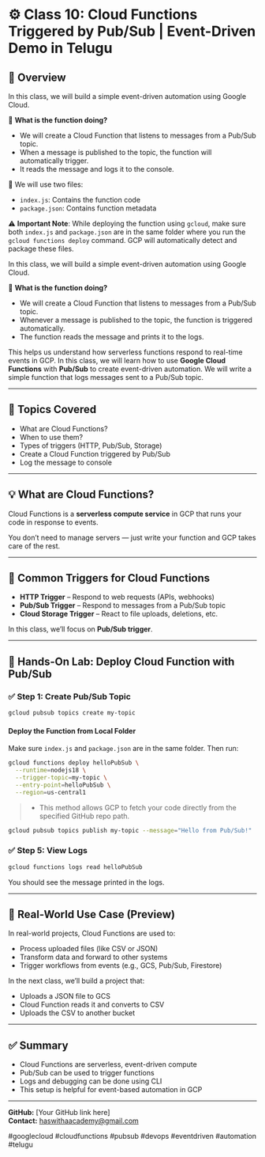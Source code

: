 # ⚙️ Class 10: Cloud Functions Triggered by Pub/Sub | Event-Driven Demo in Telugu

## 📘 Overview

In this class, we will build a simple event-driven automation using Google Cloud.

📌 **What is the function doing?**

- We will create a Cloud Function that listens to messages from a Pub/Sub topic.
- When a message is published to the topic, the function will automatically trigger.
- It reads the message and logs it to the console.

📁 We will use two files:

- `index.js`: Contains the function code
- `package.json`: Contains function metadata

⚠️ **Important Note**: While deploying the function using `gcloud`, make sure both `index.js` and `package.json` are in the same folder where you run the `gcloud functions deploy` command. GCP will automatically detect and package these files.

In this class, we will build a simple event-driven automation using Google Cloud.

📌 **What is the function doing?**

- We will create a Cloud Function that listens to messages from a Pub/Sub topic.
- Whenever a message is published to the topic, the function is triggered automatically.
- The function reads the message and prints it to the logs.

This helps us understand how serverless functions respond to real-time events in GCP. In this class, we will learn how to use **Google Cloud Functions** with **Pub/Sub** to create event-driven automation. We will write a simple function that logs messages sent to a Pub/Sub topic.

---

## 🎯 Topics Covered

- What are Cloud Functions?
- When to use them?
- Types of triggers (HTTP, Pub/Sub, Storage)
- Create a Cloud Function triggered by Pub/Sub
- Log the message to console

---

## 💡 What are Cloud Functions?

Cloud Functions is a **serverless compute service** in GCP that runs your code in response to events.

You don’t need to manage servers — just write your function and GCP takes care of the rest.

---

## 🔄 Common Triggers for Cloud Functions

- **HTTP Trigger** – Respond to web requests (APIs, webhooks)
- **Pub/Sub Trigger** – Respond to messages from a Pub/Sub topic
- **Cloud Storage Trigger** – React to file uploads, deletions, etc.

In this class, we’ll focus on **Pub/Sub trigger**.

---

## 🧪 Hands-On Lab: Deploy Cloud Function with Pub/Sub

### ✅ Step 1: Create Pub/Sub Topic

```bash
gcloud pubsub topics create my-topic
```
####  Deploy the Function from Local Folder

Make sure `index.js` and `package.json` are in the same folder. Then run:

```bash
gcloud functions deploy helloPubSub \
  --runtime=nodejs18 \
  --trigger-topic=my-topic \
  --entry-point=helloPubSub \
  --region=us-central1
```
> - This method allows GCP to fetch your code directly from the specified GitHub repo path.

```bash
gcloud pubsub topics publish my-topic --message="Hello from Pub/Sub!"
```

### ✅ Step 5: View Logs

```bash
gcloud functions logs read helloPubSub
```

You should see the message printed in the logs.

---

## 🧠 Real-World Use Case (Preview)

In real-world projects, Cloud Functions are used to:

- Process uploaded files (like CSV or JSON)
- Transform data and forward to other systems
- Trigger workflows from events (e.g., GCS, Pub/Sub, Firestore)

In the next class, we’ll build a project that:

- Uploads a JSON file to GCS
- Cloud Function reads it and converts to CSV
- Uploads the CSV to another bucket

---

## ✅ Summary

- Cloud Functions are serverless, event-driven compute
- Pub/Sub can be used to trigger functions
- Logs and debugging can be done using CLI
- This setup is helpful for event-based automation in GCP

---

**GitHub:** [Your GitHub link here]\
**Contact:** [haswithaacademy@gmail.com](mailto\:haswithaacademy@gmail.com)

\#googlecloud #cloudfunctions #pubsub #devops #eventdriven #automation #telugu


